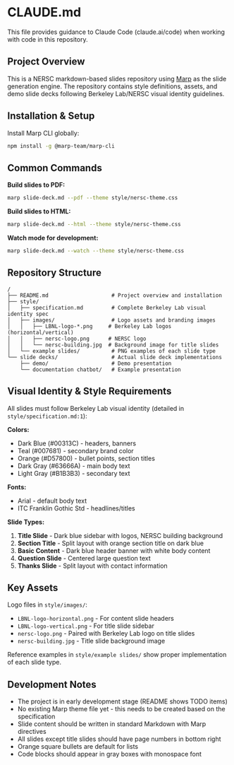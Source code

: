 # CLAUDE.md

This file provides guidance to Claude Code (claude.ai/code) when working with code in this repository.

## Project Overview

This is a NERSC markdown-based slides repository using [Marp](https://marp.app/) as the slide generation engine. The repository contains style definitions, assets, and demo slide decks following Berkeley Lab/NERSC visual identity guidelines.

## Installation & Setup

Install Marp CLI globally:
```sh
npm install -g @marp-team/marp-cli
```

## Common Commands

**Build slides to PDF:**
```sh
marp slide-deck.md --pdf --theme style/nersc-theme.css
```

**Build slides to HTML:**
```sh
marp slide-deck.md --html --theme style/nersc-theme.css
```

**Watch mode for development:**
```sh
marp slide-deck.md --watch --theme style/nersc-theme.css
```

## Repository Structure

```
/
├── README.md                    # Project overview and installation
├── style/
│   ├── specification.md         # Complete Berkeley Lab visual identity spec
│   ├── images/                  # Logo assets and branding images
│   │   ├── LBNL-logo-*.png     # Berkeley Lab logos (horizontal/vertical)
│   │   ├── nersc-logo.png      # NERSC logo
│   │   └── nersc-building.jpg  # Background image for title slides
│   └── example slides/          # PNG examples of each slide type
└── slide decks/                 # Actual slide deck implementations
    ├── demo/                    # Demo presentation
    └── documentation chatbot/   # Example presentation
```

## Visual Identity & Style Requirements

All slides must follow Berkeley Lab visual identity (detailed in `style/specification.md:1`):

**Colors:**
- Dark Blue (#00313C) - headers, banners
- Teal (#007681) - secondary brand color  
- Orange (#D57800) - bullet points, section titles
- Dark Gray (#63666A) - main body text
- Light Gray (#B1B3B3) - secondary text

**Fonts:**
- Arial - default body text
- ITC Franklin Gothic Std - headlines/titles

**Slide Types:**
1. **Title Slide** - Dark blue sidebar with logos, NERSC building background
2. **Section Title** - Split layout with orange section title on dark blue
3. **Basic Content** - Dark blue header banner with white body content
4. **Question Slide** - Centered large question text
5. **Thanks Slide** - Split layout with contact information

## Key Assets

Logo files in `style/images/`:
- `LBNL-logo-horizontal.png` - For content slide headers
- `LBNL-logo-vertical.png` - For title slide sidebar
- `nersc-logo.png` - Paired with Berkeley Lab logo on title slides
- `nersc-building.jpg` - Title slide background image

Reference examples in `style/example slides/` show proper implementation of each slide type.

## Development Notes

- The project is in early development stage (README shows TODO items)
- No existing Marp theme file yet - this needs to be created based on the specification
- Slide content should be written in standard Markdown with Marp directives
- All slides except title slides should have page numbers in bottom right
- Orange square bullets are default for lists
- Code blocks should appear in gray boxes with monospace font